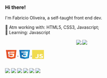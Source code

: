 ### Hi there!
I'm Fabricio Oliveira, a self-taught front end dev.

📂 Atm working with: HTML5, CSS3, Javascript; <br>
📓 Learning: Javascript

<div align="center">
  <a href="https://github.com/Ryukl12">
  <img align="center" src="https://github-readme-stats.vercel.app/api?username=Ryukl12&show_icons=true&theme=codeSTACKr&include_all_commits=true&count_private=true"/>
  <img align="center" src="https://github-readme-stats.vercel.app/api/top-langs/?username=Ryukl12&layout=compact&langs_count=7&theme=codeSTACKr"/>
</div>
  <div style="display: inline_block"><br>
  <img align="center" alt="RY-HTML" height="30" width="40" src="https://raw.githubusercontent.com/devicons/devicon/master/icons/html5/html5-original.svg">
  <img align="center" alt="RY-CSS" height="30" width="40" src="https://raw.githubusercontent.com/devicons/devicon/master/icons/css3/css3-original.svg">
  <img align="center" alt="RY-Js" height="30" width="40" src="https://raw.githubusercontent.com/devicons/devicon/master/icons/javascript/javascript-plain.svg">
<!--   <img align="center" alt="MIG-Js" height="30" width="40" src="https://www.vectorlogo.zone/logos/js_webpack/js_webpack-icon.svg"> -->
   
##
    
<div> 
  <a href="https://www.instagram.com/fabe.odn/" target="_blank"><img src="https://img.shields.io/badge/-Instagram-%23E4405F?style=for-the-badge&logo=instagram&logoColor=white" target="_blank"></a>
   <a href="https://www.linkedin.com/in/fabe-on" target="_blank"><img src="https://img.shields.io/badge/-LinkedIn-%230077B5?style=for-the-badge&logo=linkedin&logoColor=white" target="_blank"></a>
  <a href = "mailto:fabriciodeoliveira334@gmail.com"><img src="https://img.shields.io/badge/-Gmail-%23333?style=for-the-badge&logo=gmail&logoColor=white" target="_blank"></a>
  <img  src="https://img.shields.io/badge/JavaScript-323330?style=for-the-badge&logo=javascript&logoColor=F7DF1E">
  <img src="https://img.shields.io/badge/HTML5-E34F26?style=for-the-badge&logo=html5&logoColor=white">
  <img src="https://img.shields.io/badge/CSS3-1572B6?style=for-the-badge&logo=css3&logoColor=white">
  
  
 
</div>
